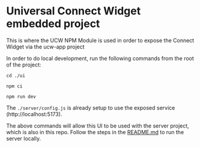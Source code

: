 # Universal Connect Widget embedded project

This is where the UCW NPM Module is used in order to expose the Connect Widget via the ucw-app project

In order to do local development, run the following commands from the root of the project:
```
cd ./ui
```
```
npm ci
```
```
npm run dev
```

The `./server/config.js` is already setup to use the exposed service (http://localhost:5173).

The above commands will allow this UI to be used with the server project, which is also in this repo.
Follow the steps in the [README.md](../README.md) to run the server locally.
